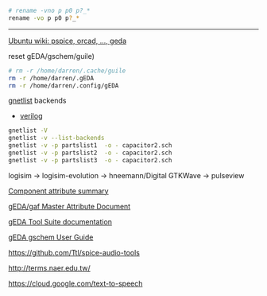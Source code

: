 ```bash
# rename -vno p p0 p?_*
rename -vo p p0 p?_*
```

---

[Ubuntu wiki: pspice, orcad, ..., geda](https://wiki.ubuntu.com/From_PSpice_to_ngspice-gEDA)

reset gEDA/gschem/guile)
```bash
# rm -r /home/darren/.cache/guile
rm -r /home/darren/.gEDA
rm -r /home/darren/.config/gEDA
```

[gnetlist](http://wiki.geda-project.org/geda:faq-gnetlist) backends
* [verilog](http://wiki.geda-project.org/geda:verilog_netlister_readme)

```bash
gnetlist -V
gnetlist -v --list-backends
gnetlist -v -p partslist1  -o - capacitor2.sch
gnetlist -v -p partslist2  -o - capacitor2.sch
gnetlist -v -p partslist3  -o - capacitor2.sch
```

logisim -> logisim-evolution -> hneemann/Digital
GTKWave -> pulseview

[Component attribute summary](http://www-mdp.eng.cam.ac.uk/web/CD/engapps/geda/geda-doc/spice-sdb/appendix.html#attributesummary)

[gEDA/gaf Master Attribute Document](http://wiki.geda-project.org/geda:master_attributes_list)


[gEDA Tool Suite documentation](http://wiki.geda-project.org/geda:documentation)

[gEDA gschem User Guide](http://wiki.geda-project.org/geda:gschem_ug)

https://github.com/Ttl/spice-audio-tools

http://terms.naer.edu.tw/

https://cloud.google.com/text-to-speech
